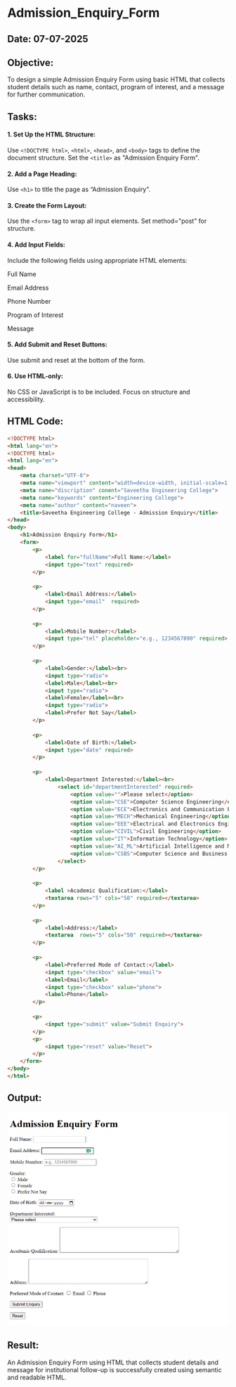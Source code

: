 # Admission_Enquiry_Form
## Date: 07-07-2025

## Objective:
To design a simple Admission Enquiry Form using basic HTML that collects student details such as name, contact, program of interest, and a message for further communication.

## Tasks:
#### 1. Set Up the HTML Structure:
Use ```<!DOCTYPE html>```, ```<html>```, ```<head>```, and ```<body>``` tags to define the document structure.
Set the ```<title>``` as "Admission Enquiry Form".

#### 2. Add a Page Heading:
Use ```<h1>``` to title the page as “Admission Enquiry”.

#### 3. Create the Form Layout:
Use the ```<form>``` tag to wrap all input elements. Set method="post" for structure.

#### 4. Add Input Fields:
Include the following fields using appropriate HTML elements:

Full Name

Email Address

Phone Number 

Program of Interest 

Message

#### 5. Add Submit and Reset Buttons:
Use submit and reset at the bottom of the form.

#### 6. Use HTML-only:
No CSS or JavaScript is to be included. Focus on structure and accessibility.

## HTML Code:
```html
<!DOCTYPE html>
<html lang="en">
<!DOCTYPE html>
<html lang="en">
<head>
    <meta charset="UTF-8">
    <meta name="viewport" content="width=device-width, initial-scale=1.0">
    <meta name="discription" conent="Saveetha Engineering College">
    <meta name="keywords" content="Engineering College">
    <meta name="author" content="naveen">
    <title>Saveetha Engineering College - Admission Enquiry</title>
</head>
<body>
    <h1>Admission Enquiry Form</h1>
    <form>
        <p>
            <label for="fullName">Full Name:</label>
            <input type="text" required>
        </p>

        <p>
            <label>Email Address:</label>
            <input type="email"  required>
        </p>

        <p>
            <label>Mobile Number:</label>
            <input type="tel" placeholder="e.g., 1234567890" required>
        </p>

        <p>
            <label>Gender:</label><br>
            <input type="radio">
            <label>Male</label><br>
            <input type="radio">
            <label>Female</label><br>
            <input type="radio">
            <label>Prefer Not Say</label>
        </p>

        <p>
            <label>Date of Birth:</label>
            <input type="date" required>
        </p>

        <p>
            <label>Department Interested:</label><br>
                <select id="departmentInterested" required>
                    <option value="">Please select</option>
                    <option value="CSE">Computer Science Engineering</option>
                    <option value="ECE">Electronics and Communication Engineering</option>
                    <option value="MECH">Mechanical Engineering</option>
                    <option value="EEE">Electrical and Electronics Engineering</option>
                    <option value="CIVIL">Civil Engineering</option>
                    <option value="IT">Information Technology</option>
                    <option value="AI_ML">Artificial Intelligence and Machine Learning</option>
                    <option value="CSBS">Computer Science and Business Systems</option>
                </select>
        </p>

        <p>
            <label >Academic Qualification:</label>
            <textarea rows="5" cols="50" required></textarea>
        </p>

        <p>
            <label>Address:</label>
            <textarea  rows="5" cols="50" required></textarea>
        </p>

        <p>
            <label>Preferred Mode of Contact:</label>
            <input type="checkbox" value="email">
            <label>Email</label>
            <input type="checkbox" value="phone">
            <label>Phone</label>
        </p>

        <p>
            <input type="submit" value="Submit Enquiry">
        </p>
        <p>
            <input type="reset" value="Reset">
        </p>
    </form>
</body>
</html>
```
## Output:
![alt text](Output.png)

## Result:
An Admission Enquiry Form using HTML that collects student details and message for institutional follow-up is successfully created using semantic and readable HTML.
